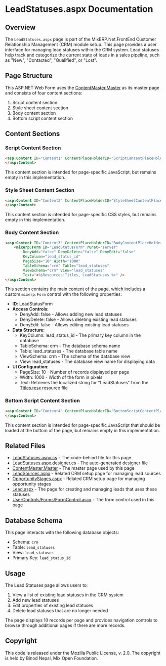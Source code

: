 # LeadStatuses.aspx Documentation

## Overview
The `LeadStatuses.aspx` page is part of the MixERP.Net.FrontEnd Customer Relationship Management (CRM) module setup. This page provides a user interface for managing lead statuses within the CRM system. Lead statuses help track and categorize the current state of leads in a sales pipeline, such as "New", "Contacted", "Qualified", or "Lost".

## Page Structure
This ASP.NET Web Form uses the [ContentMaster.Master](../../ContentMaster.Master.md) as its master page and consists of four content sections:
1. Script content section
2. Style sheet content section
3. Body content section
4. Bottom script content section

## Content Sections

### Script Content Section
```html
<asp:Content ID="Content1" ContentPlaceHolderID="ScriptContentPlaceHolder" runat="server">
</asp:Content>
```
This content section is intended for page-specific JavaScript, but remains empty in this implementation.

### Style Sheet Content Section
```html
<asp:Content ID="Content2" ContentPlaceHolderID="StyleSheetContentPlaceHolder" runat="server">
</asp:Content>
```
This content section is intended for page-specific CSS styles, but remains empty in this implementation.

### Body Content Section
```html
<asp:Content ID="Content3" ContentPlaceHolderID="BodyContentPlaceHolder" runat="server">
    <mixerp:Form ID="LeadStatusForm" runat="server" 
        DenyAdd="false" DenyDelete="false" DenyEdit="false" 
        KeyColumn="lead_status_id"
        PageSize="10" Width="1000" 
        TableSchema="crm" Table="lead_statuses" 
        ViewSchema="crm" View="lead_statuses" 
        Text="<%$Resources:Titles, LeadStatuses %>" />
</asp:Content>
```
This section contains the main content of the page, which includes a custom `mixerp:Form` control with the following properties:
- **ID**: LeadStatusForm
- **Access Controls**:
  - DenyAdd: false - Allows adding new lead statuses
  - DenyDelete: false - Allows deleting existing lead statuses
  - DenyEdit: false - Allows editing existing lead statuses
- **Data Structure**:
  - KeyColumn: lead_status_id - The primary key column in the database
  - TableSchema: crm - The database schema name
  - Table: lead_statuses - The database table name
  - ViewSchema: crm - The schema of the database view
  - View: lead_statuses - The database view name for displaying data
- **UI Configuration**:
  - PageSize: 10 - Number of records displayed per page
  - Width: 1000 - Width of the form in pixels
  - Text: Retrieves the localized string for "LeadStatuses" from the [Titles.resx](../../App_GlobalResources/Titles.resx.md) resource file

### Bottom Script Content Section
```html
<asp:Content ID="Content4" ContentPlaceHolderID="BottomScriptContentPlaceHolder" runat="server">
</asp:Content>
```
This content section is intended for page-specific JavaScript that should be loaded at the bottom of the page, but remains empty in this implementation.

## Related Files
- [LeadStatuses.aspx.cs](./LeadStatuses.aspx.cs.md) - The code-behind file for this page
- [LeadStatuses.aspx.designer.cs](./LeadStatuses.aspx.designer.cs.md) - The auto-generated designer file
- [ContentMaster.Master](../../ContentMaster.Master.md) - The master page used by this page
- [LeadSources.aspx](./LeadSources.aspx.md) - Related CRM setup page for managing lead sources
- [OpportunityStages.aspx](./OpportunityStages.aspx.md) - Related CRM setup page for managing opportunity stages
- [Lead.aspx](../Lead.aspx.md) - The page for creating and managing leads that uses these statuses
- [UserControls/Forms/FormControl.ascx](../../UserControls/Forms/FormControl.ascx.md) - The form control used in this page

## Database Schema
This page interacts with the following database objects:
- Schema: `crm`
- Table: `lead_statuses`
- View: `lead_statuses`
- Primary Key: `lead_status_id`

## Usage
The Lead Statuses page allows users to:
1. View a list of existing lead statuses in the CRM system
2. Add new lead statuses
3. Edit properties of existing lead statuses
4. Delete lead statuses that are no longer needed

The page displays 10 records per page and provides navigation controls to browse through additional pages if there are more records.

## Copyright
This code is released under the Mozilla Public License, v. 2.0. The copyright is held by Binod Nepal, Mix Open Foundation.